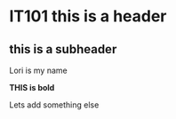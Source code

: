 # IT101 this is a header

## this is a subheader

Lori is my name

**THIS is bold**

Lets add something else
